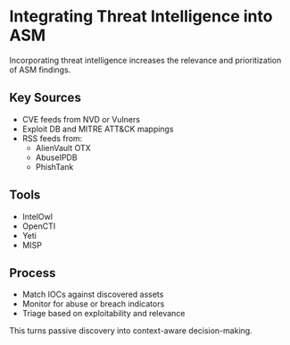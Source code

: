 # Integrating Threat Intelligence into ASM

Incorporating threat intelligence increases the relevance and prioritization of ASM findings.

## Key Sources
- CVE feeds from NVD or Vulners
- Exploit DB and MITRE ATT&CK mappings
- RSS feeds from:
  - AlienVault OTX
  - AbuseIPDB
  - PhishTank

## Tools
- IntelOwl
- OpenCTI
- Yeti
- MISP

## Process
- Match IOCs against discovered assets
- Monitor for abuse or breach indicators
- Triage based on exploitability and relevance

This turns passive discovery into context-aware decision-making.

